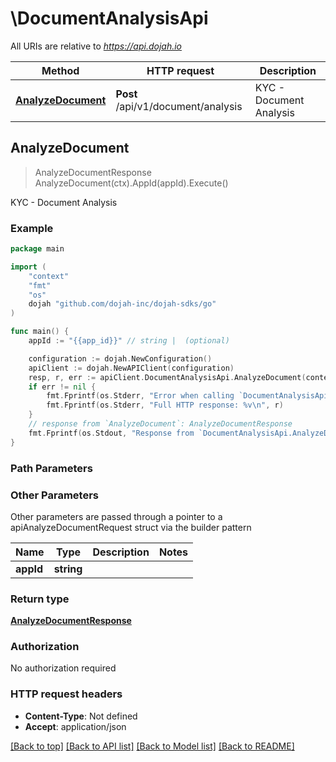 # \DocumentAnalysisApi

All URIs are relative to *https://api.dojah.io*

Method | HTTP request | Description
------------- | ------------- | -------------
[**AnalyzeDocument**](DocumentAnalysisApi.md#AnalyzeDocument) | **Post** /api/v1/document/analysis | KYC - Document Analysis



## AnalyzeDocument

> AnalyzeDocumentResponse AnalyzeDocument(ctx).AppId(appId).Execute()

KYC - Document Analysis

### Example

```go
package main

import (
    "context"
    "fmt"
    "os"
    dojah "github.com/dojah-inc/dojah-sdks/go"
)

func main() {
    appId := "{{app_id}}" // string |  (optional)

    configuration := dojah.NewConfiguration()
    apiClient := dojah.NewAPIClient(configuration)
    resp, r, err := apiClient.DocumentAnalysisApi.AnalyzeDocument(context.Background()).AppId(appId).Execute()
    if err != nil {
        fmt.Fprintf(os.Stderr, "Error when calling `DocumentAnalysisApi.AnalyzeDocument``: %v\n", err)
        fmt.Fprintf(os.Stderr, "Full HTTP response: %v\n", r)
    }
    // response from `AnalyzeDocument`: AnalyzeDocumentResponse
    fmt.Fprintf(os.Stdout, "Response from `DocumentAnalysisApi.AnalyzeDocument`: %v\n", resp)
}
```

### Path Parameters



### Other Parameters

Other parameters are passed through a pointer to a apiAnalyzeDocumentRequest struct via the builder pattern


Name | Type | Description  | Notes
------------- | ------------- | ------------- | -------------
 **appId** | **string** |  | 

### Return type

[**AnalyzeDocumentResponse**](AnalyzeDocumentResponse.md)

### Authorization

No authorization required

### HTTP request headers

- **Content-Type**: Not defined
- **Accept**: application/json

[[Back to top]](#) [[Back to API list]](../README.md#documentation-for-api-endpoints)
[[Back to Model list]](../README.md#documentation-for-models)
[[Back to README]](../README.md)

